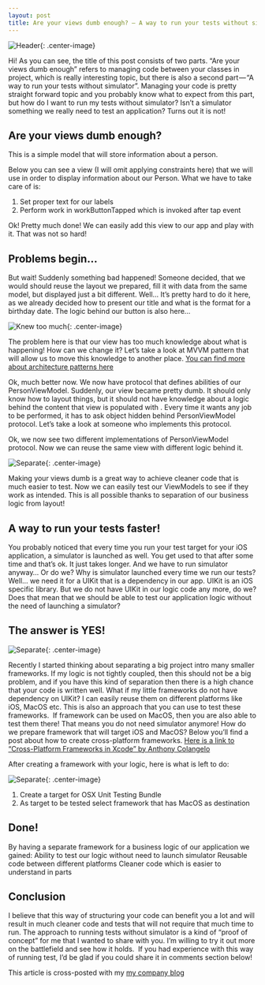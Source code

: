 ```yaml
---
layout: post
title: Are your views dumb enough? — A way to run your tests without simulator
---
```


![Header](/images/are-views-dumb-enough/turbo.jpg){: .center-image}

Hi! As you can see, the title of this post consists of two parts. “Are your views dumb enough” refers to managing code between your classes in project, which is really interesting topic, but there is also a second part — “A way to run your tests without simulator”. Managing your code is pretty straight forward topic and you probably know what to expect from this part, but how do I want to run my tests without simulator? Isn’t a simulator something we really need to test an application? Turns out it is not!

Are your views dumb enough?
---
This is a simple model that will store information about a person.
<script src="https://gist.github.com/Eluss/9d6ae51c95789be142e1136cb07a176f.js"></script>


Below you can see a view (I will omit applying constraints here) that we will use in order to display information about our Person. What we have to take care of is:

1. Set proper text for our labels
2. Perform work in workButtonTapped which is invoked after tap event

<script src="https://gist.github.com/Eluss/f72bd4830a6f0a818281c468f666ee94.js"></script>

Ok! Pretty much done! We can easily add this view to our app and play with it. That was not so hard!

Problems begin…
---
But wait! Suddenly something bad happened! Someone decided, that we would should reuse the layout we prepared, fill it with data from the same model, but displayed just a bit different. Well… It’s pretty hard to do it here, as we already decided how to present our title and what is the format for a birthday date. The logic behind our button is also here…

![Knew too much](/images/are-views-dumb-enough/knew-too-much.jpg){: .center-image}

The problem here is that our view has too much knowledge about what is happening! How can we change it? Let’s take a look at MVVM pattern that will allow us to move this knowledge to another place.
[You can find more about architecture patterns here](https://medium.com/ios-os-x-development/ios-architecture-patterns-ecba4c38de52#.fbormp201)

<script src="https://gist.github.com/Eluss/0446c0be1eb12a0fc972a15eaebd31be.js"></script>

Ok, much better now. We now have protocol that defines abilities of our PersonViewModel. Suddenly, our view became pretty dumb. It should only know how to layout things, but it should not have knowledge about a logic behind the content that view is populated with . Every time it wants any job to be performed, it has to ask object hidden behind PersonViewModel protocol. Let’s take a look at someone who implements this protocol.

<script src="https://gist.github.com/Eluss/fc0212d0861c469b9a7e38046d10f633.js"></script>

Ok, we now see two different implementations of PersonViewModel protocol. Now we can reuse the same view with different logic behind it.

![Separate](/images/are-views-dumb-enough/yoda-separate.jpeg){: .center-image}

Making your views dumb is a great way to achieve cleaner code that is much easier to test. Now we can easily test our ViewModels to see if they work as intended. This is all possible thanks to separation of our business logic from layout!

A way to run your tests faster!
---
You probably noticed that every time you run your test target for your iOS application, a simulator is launched as well. You get used to that after some time and that’s ok. It just takes longer. And we have to run simulator anyway… Or do we?
Why is simulator launched every time we run our tests?
Well… we need it for a UIKit that is a dependency in our app. UIKit is an iOS specific library.
But we do not have UIKit in our logic code any more, do we?
Does that mean that we should be able to test our application logic without the need of launching a simulator?

The answer is YES!
---

![Separate](/images/are-views-dumb-enough/running-tests.jpg){: .center-image}

Recently I started thinking about separating a big project intro many smaller frameworks. If my logic is not tightly coupled, then this should not be a big problem, and if you have this kind of separation then there is a high chance that your code is written well. What if my little frameworks do not have dependency on UIKit? I can easily reuse them on different platforms like iOS, MacOS etc. This is also an approach that you can use to test these frameworks. 
If framework can be used on MacOS, then you are also able to test them there! That means you do not need simulator anymore!
How do we prepare framework that will target iOS and MacOS? Below you’ll find a post about how to create cross-platform frameworks.
[Here is a link to “Cross-Platform Frameworks in Xcode” by Anthony Colangelo](https://acolangelo.com/blog/cross-platform-frameworks-in-xcode)

After creating a framework with your logic, here is what is left to do:

![Separate](/images/are-views-dumb-enough/test-target.png){: .center-image}

1. Create a target for OSX Unit Testing Bundle
2. As target to be tested select framework that has MacOS as destination

Done!
---
By having a separate framework for a business logic of our application we gained:
Ability to test our logic without need to launch simulator
Reusable code between different platforms
Cleaner code which is easier to understand in parts

Conclusion
---

I believe that this way of structuring your code can benefit you a lot and will result in much cleaner code and tests that will not require that much time to run. The approach to running tests without simulator is a kind of “proof of concept” for me that I wanted to share with you. I’m willing to try it out more on the battlefield and see how it holds. 
If you had experience with this way of running test, I’d be glad if you could share it in comments section below!

This article is cross-posted with my [my company blog](http://blog.brightinventions.pl/)
